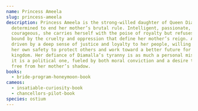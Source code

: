 ```yaml
---
name: Princess Ameela
slug: princess-ameela
description: Princess Ameela is the strong-willed daughter of Queen Diamalla,
  determined to end her mother’s brutal rule. Intelligent, passionate, and
  courageous, she carries herself with the poise of royalty but refuses to be
  bound by the cruelty and oppression that define her mother’s reign. Ameela is
  driven by a deep sense of justice and loyalty to her people, willing to risk
  her own safety to protect others and work toward a better future for her
  kingdom. Her defiance of Diamalla’s tyranny is as much a personal mission as
  it is a political one, fueled by both moral conviction and a desire to break
  free from her mother’s shadow.
books:
  - bride-program-honeymoon-book
cameos:
  - insatiable-curiosity-book
  - chancellors-pilot-book
species: ostium
---
```

